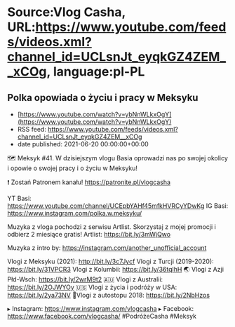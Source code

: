 # Source:Vlog Casha, URL:https://www.youtube.com/feeds/videos.xml?channel_id=UCLsnJt_eyqkGZ4ZEM__xCOg, language:pl-PL

## Polka opowiada o życiu i pracy w Meksyku
 - [https://www.youtube.com/watch?v=ybNnWLkxOgY](https://www.youtube.com/watch?v=ybNnWLkxOgY)
 - RSS feed: https://www.youtube.com/feeds/videos.xml?channel_id=UCLsnJt_eyqkGZ4ZEM__xCOg
 - date published: 2021-06-20 00:00:00+00:00

🗺️ Meksyk #41. W dzisiejszym vlogu Basia oprowadzi nas po swojej okolicy i opowie o swojej pracy i o życiu w Meksyku!

❗ Zostań Patronem kanału!
https://patronite.pl/vlogcasha

YT Basi: https://www.youtube.com/channel/UCEpbYAHf45mfkHVRCyYDwKg
IG Basi: https://www.instagram.com/polka.w.meksyku/

Muzyka z vloga pochodzi z serwisu Artlist. Skorzystaj z mojej promocji i odbierz 2 miesiące gratis!
Artlist: https://bit.ly/3mWjQwo

Muzyka z intro by: https://instagram.com/another_unofficial_account

Vlogi z Meksyku (2021): http://bit.ly/3c7Jycf
Vlogi z Turcji (2019-2020): https://bit.ly/31VPCR3
Vlogi z Kolumbii: https://bit.ly/36tqlhH
🌏 Vlogi z Azji Płd-Wsch: https://bit.ly/2wrM9t2
🇦🇺 Vlogi z Australii: https://bit.ly/2OJWYOy
🇺🇸 Vlogi z życia i podróży w USA: https://bit.ly/2ya73NV
🚙Vlogi z autostopu 2018: https://bit.ly/2NbHzos

▸ Instagram: https://www.instagram.com/vlogcasha
▸ Facebook: https://www.facebook.com/vlogcasha/
#PodróżeCasha #Meksyk

